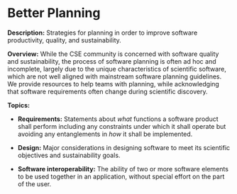 # Better Planning

**Description:**  Strategies for planning in order to improve software productivity, quality, and sustainability.  

**Overview:** While the CSE community is concerned with software quality and sustainability, the process of software planning is often ad hoc and incomplete, largely due to the unique characteristics of scientific software, which are not well aligned with mainstream software planning guidelines.  We provide resources to help teams with planning, while acknowledging that software requirements often change during scientific discovery.  

**Topics:**

<!---

- **Improving productivity and sustainability:**
Short description goes here. length estimate xxxxx xxxxx xxxxxx xxxxxx xxxxxxx xxxxxx xxxxxx xxxxx. xxxx xxxx xxxxx xxxxx xxxx xxxx xxxxx xxxxx xxxx xxxx xxxxx xxxxx xxxx xxxxx xxxxx.

    - [What Is Productivity?](Topics/WhatIsProductivity.md)
    - [What Is Sustainability?](Topics/WhatIsSustainability.md)
--->

- **Requirements:**
Statements about *what* functions a software product shall perform including any constraints under which it shall operate but avoiding any entanglements in *how* it shall be implemented.

<!---
    - [What Are CSE Software Requirements?](Topics/WhatAreCseSwRequirements.md)
--->

- **Design:**
Major considerations in designing software to meet its scientific objectives and sustainability goals.

<!---
    - [What Is CSE Software Design?](Topics/WhatIsCseSwDesign.md)
--->

- **Software interoperability:**
The ability of two or more software elements to be used together in an application, without special effort on the part of the user.

<!---
     - [What Are Interoperable Software Libraries?](../CuratedContent/WhatAreInteoperableSwLibraries.md)
--->

<!---
Category order: 1
--->
